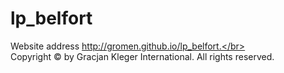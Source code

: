 # lp_belfort
Website address http://gromen.github.io/lp_belfort.</br></br>
Copyright © by Gracjan Kleger International. All rights reserved.
